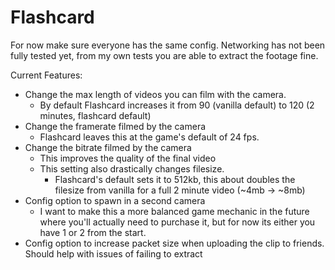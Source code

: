 # Flashcard
For now make sure everyone has the same config. Networking has not been fully tested yet, from my own tests you are able to extract the footage fine.

Current Features:
- Change the max length of videos you can film with the camera.
  - By default Flashcard increases it from 90 (vanilla default) to 120 (2 minutes, flashcard default)
- Change the framerate filmed by the camera
  - Flashcard leaves this at the game's default of 24 fps.
- Change the bitrate filmed by the camera
  - This improves the quality of the final video
  - This setting also drastically changes filesize.
    - Flashcard's default sets it to 512kb, this about doubles the filesize from vanilla for a full 2 minute video (~4mb -> ~8mb)
- Config option to spawn in a second camera
  - I want to make this a more balanced game mechanic in the future where you'll actually need to purchase it, but for now its either you have 1 or 2 from the start.
- Config option to increase packet size when uploading the clip to friends. Should help with issues of failing to extract